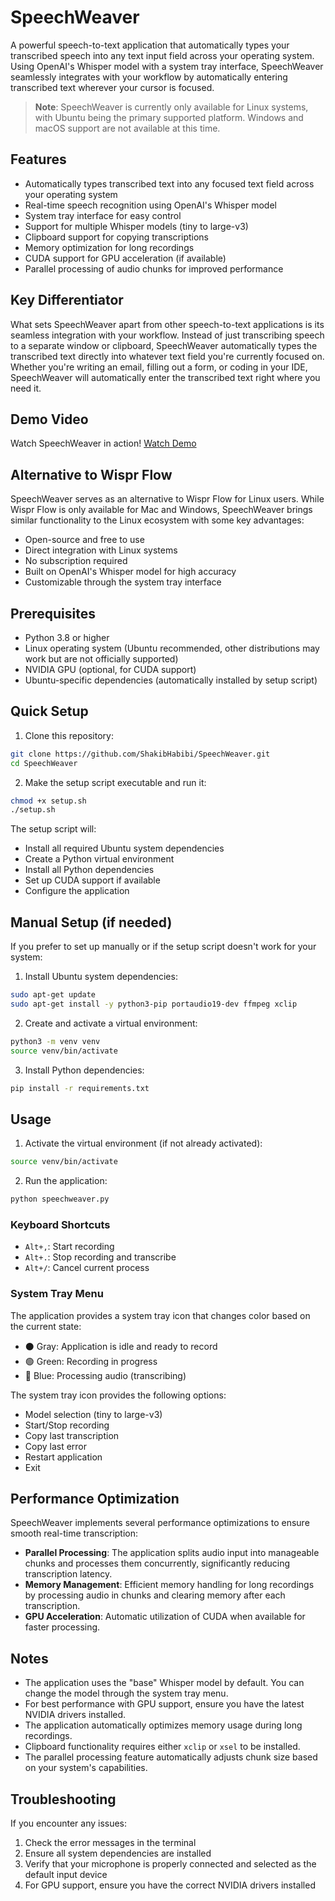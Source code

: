 # SpeechWeaver

A powerful speech-to-text application that automatically types your transcribed speech into any text input field across your operating system. Using OpenAI's Whisper model with a system tray interface, SpeechWeaver seamlessly integrates with your workflow by automatically entering transcribed text wherever your cursor is focused.

> **Note**: SpeechWeaver is currently only available for Linux systems, with Ubuntu being the primary supported platform. Windows and macOS support are not available at this time.

## Features

- Automatically types transcribed text into any focused text field across your operating system
- Real-time speech recognition using OpenAI's Whisper model
- System tray interface for easy control
- Support for multiple Whisper models (tiny to large-v3)
- Clipboard support for copying transcriptions
- Memory optimization for long recordings
- CUDA support for GPU acceleration (if available)
- Parallel processing of audio chunks for improved performance

## Key Differentiator

What sets SpeechWeaver apart from other speech-to-text applications is its seamless integration with your workflow. Instead of just transcribing speech to a separate window or clipboard, SpeechWeaver automatically types the transcribed text directly into whatever text field you're currently focused on. Whether you're writing an email, filling out a form, or coding in your IDE, SpeechWeaver will automatically enter the transcribed text right where you need it.

## Demo Video

Watch SpeechWeaver in action! [Watch Demo](demo.mp4)

## Alternative to Wispr Flow

SpeechWeaver serves as an alternative to Wispr Flow for Linux users. While Wispr Flow is only available for Mac and Windows, SpeechWeaver brings similar functionality to the Linux ecosystem with some key advantages:

- Open-source and free to use
- Direct integration with Linux systems
- No subscription required
- Built on OpenAI's Whisper model for high accuracy
- Customizable through the system tray interface

## Prerequisites

- Python 3.8 or higher
- Linux operating system (Ubuntu recommended, other distributions may work but are not officially supported)
- NVIDIA GPU (optional, for CUDA support)
- Ubuntu-specific dependencies (automatically installed by setup script)

## Quick Setup

1. Clone this repository:
```bash
git clone https://github.com/ShakibHabibi/SpeechWeaver.git
cd SpeechWeaver
```

2. Make the setup script executable and run it:
```bash
chmod +x setup.sh
./setup.sh
```

The setup script will:
- Install all required Ubuntu system dependencies
- Create a Python virtual environment
- Install all Python dependencies
- Set up CUDA support if available
- Configure the application

## Manual Setup (if needed)

If you prefer to set up manually or if the setup script doesn't work for your system:

1. Install Ubuntu system dependencies:
```bash
sudo apt-get update
sudo apt-get install -y python3-pip portaudio19-dev ffmpeg xclip
```

2. Create and activate a virtual environment:
```bash
python3 -m venv venv
source venv/bin/activate
```

3. Install Python dependencies:
```bash
pip install -r requirements.txt
```

## Usage

1. Activate the virtual environment (if not already activated):
```bash
source venv/bin/activate
```

2. Run the application:
```bash
python speechweaver.py
```

### Keyboard Shortcuts

- `Alt+,`: Start recording
- `Alt+.`: Stop recording and transcribe
- `Alt+/`: Cancel current process

### System Tray Menu

The application provides a system tray icon that changes color based on the current state:
- ⚫ Gray: Application is idle and ready to record
- 🟢 Green: Recording in progress
- 🔵 Blue: Processing audio (transcribing)

The system tray icon provides the following options:
- Model selection (tiny to large-v3)
- Start/Stop recording
- Copy last transcription
- Copy last error
- Restart application
- Exit

## Performance Optimization

SpeechWeaver implements several performance optimizations to ensure smooth real-time transcription:

- **Parallel Processing**: The application splits audio input into manageable chunks and processes them concurrently, significantly reducing transcription latency.
- **Memory Management**: Efficient memory handling for long recordings by processing audio in chunks and clearing memory after each transcription.
- **GPU Acceleration**: Automatic utilization of CUDA when available for faster processing.

## Notes

- The application uses the "base" Whisper model by default. You can change the model through the system tray menu.
- For best performance with GPU support, ensure you have the latest NVIDIA drivers installed.
- The application automatically optimizes memory usage during long recordings.
- Clipboard functionality requires either `xclip` or `xsel` to be installed.
- The parallel processing feature automatically adjusts chunk size based on your system's capabilities.

## Troubleshooting

If you encounter any issues:

1. Check the error messages in the terminal
2. Ensure all system dependencies are installed
3. Verify that your microphone is properly connected and selected as the default input device
4. For GPU support, ensure you have the correct NVIDIA drivers installed
